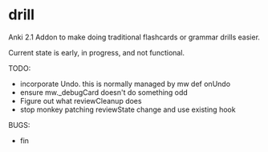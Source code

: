 # drill
Anki 2.1 Addon to make doing traditional flashcards or grammar drills easier.

Current state is early, in progress, and not functional.

TODO:
- incorporate Undo. this is normally managed by mw def onUndo
- ensure mw._debugCard doesn't do something odd
- Figure out what reviewCleanup does 
- stop monkey patching reviewState change and use existing hook

BUGS:
- fin